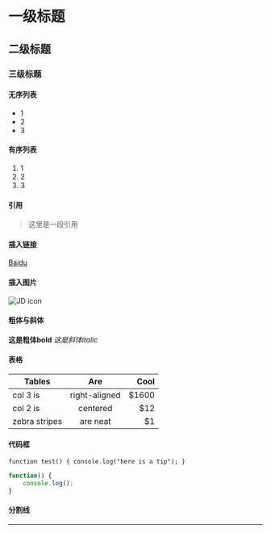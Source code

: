 # 一级标题
## 二级标题
### 三级标题

#### 无序列表
* 1
* 2
* 3

#### 有序列表
1. 1
2. 2
3. 3

#### 引用
> 这里是一段引用

#### 插入链接
[Baidu](http://www.baidu.com)

#### 插入图片
![JD icon](https://ss2.bdstatic.com/8_V1bjqh_Q23odCf/pacific/upload_941607_1445008739414.jpg?x=0&y=0&h=75&w=121&vh=93&vw=150&oh=75&ow=121)

#### 粗体与斜体
**这是粗体bold** 
*这是斜体italic*

#### 表格
| Tables        | Are           | Cool  |
| ------------- |:-------------:| -----:|
| col 3 is      | right-aligned | $1600 |
| col 2 is      | centered      |   $12 |
| zebra stripes | are neat      |    $1 |

#### 代码框
`function test() {
    console.log("here is a tip");
}`
```javascript
function() {
    console.log();
}
```

#### 分割线
***

